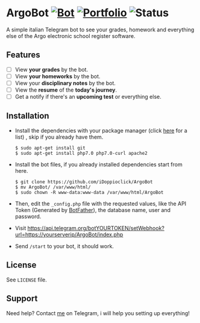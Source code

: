 # ArgoBot [![Bot](https://img.shields.io/badge/Telegram-%40PArgoBot-blue.svg)][Bot] [![Portfolio](https://img.shields.io/badge/Portflio-%40MyPersonalPortfolio-green.svg)][Portfolio] ![Status](https://img.shields.io/badge/Status-Developement-red.svg)
A simple italian Telegram bot to see your grades, homework and everything else of the Argo electronic school register software.

## Features
- [ ] View **your grades** by the bot.
- [ ] View **your homeworks** by the bot.
- [ ] View your **disciplinary notes** by the bot.
- [ ] View the **resume** of the **today's journey**.
- [ ] Get a notify if there's an **upcoming test** or everything else.

## Installation
    
- Install the dependencies with your package manager (click [here](https://en.m.wikipedia.org/wiki/List_of_software_package_management_systems) for a list) , skip if you already have them.

      $ sudo apt-get install git
      $ sudo apt-get install php7.0 php7.0-curl apache2

- Install the bot files, if you already installed dependencies start from here.
    
      $ git clone https://github.com/iDoppioclick/ArgoBot
      $ mv ArgoBot/ /var/www/html/
      $ sudo chown -R www-data:www-data /var/www/html/ArgoBot
    
- Then, edit the ```_config.php``` file with the requested values, like the API Token (Generated by [BotFather](https://t.me/BotFather)), the database name, user and password.

- Visit https://api.telegram.org/botYOURTOKEN/setWebhook?url=https://yourserverip/ArgoBot/index.php

- Send ```/start``` to your bot, it should work.

## License
See ```LICENSE``` file.

## Support
Need help? Contact [me](https://t.me/iDoppioclick) on Telegram, i will help you setting up everything!

<!-- URLS -->
[Bot]: https://t.me/PArgoBot
[Portfolio]: https://t.me/MyPersonalPortfolio
